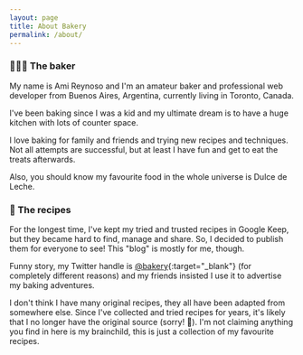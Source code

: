 ```yaml
---
layout: page
title: About Bakery
permalink: /about/
---
```


### 🙋🏽‍♀️ The baker

My name is Ami Reynoso and I'm an amateur baker and professional web developer from Buenos Aires, Argentina, currently living in Toronto, Canada.

I've been baking since I was a kid and my ultimate dream is to have a huge kitchen with lots of counter space.

I love baking for family and friends and trying new recipes and techniques. Not all attempts are successful, but at least I have fun and get to eat the treats afterwards.

Also, you should know my favourite food in the whole universe is Dulce de Leche.

### 📝 The recipes

For the longest time, I've kept my tried and trusted recipes in Google Keep, but they became hard to find, manage and share. So, I decided to publish them for everyone to see! This "blog" is mostly for me, though.

Funny story, my Twitter handle is [@bakery](https://twitter.com/bakery){:target="_blank"} (for completely different reasons) and my friends insisted I use it to advertise my baking adventures.

I don't think I have many original recipes, they all have been adapted from somewhere else. Since I've collected and tried recipes for years, it's likely that I no longer have the original source (sorry! 🙏). I'm not claiming anything you find in here is my brainchild, this is just a collection of my favourite recipes.
